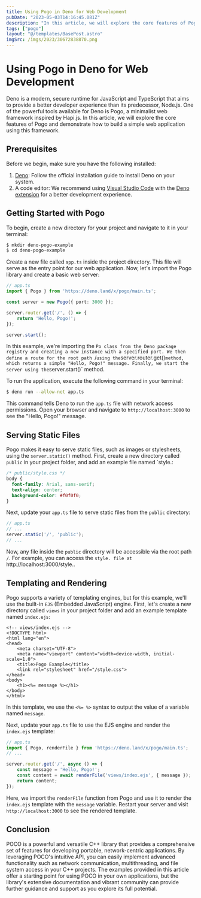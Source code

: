 ```yaml
---
title: Using Pogo in Deno for Web Development
pubDate: "2023-05-03T14:16:45.081Z"
description: "In this article, we will explore the core features of Pogo and demonstrate how to build a simple web application using this framework."
tags: ["pogo"]
layout: "@/templates/BasePost.astro"
imgSrc: /imgs/2023/30672838870.png
---
```

# Using Pogo in Deno for Web Development

Deno is a modern, secure runtime for JavaScript and TypeScript that aims to provide a better developer experience than its predecessor, Node.js. One of the powerful tools available for Deno is Pogo, a minimalist web framework inspired by Hapi.js. In this article, we will explore the core features of Pogo and demonstrate how to build a simple web application using this framework.

## Prerequisites

Before we begin, make sure you have the following installed:

1. [Deno](https://deno.land/#installation): Follow the official installation guide to install Deno on your system.
2. A code editor: We recommend using [Visual Studio Code](https://code.visualstudio.com/) with the [Deno extension](https://marketplace.visualstudio.com/items?itemName=denoland.vscode-deno) for a better development experience.

## Getting Started with Pogo

To begin, create a new directory for your project and navigate to it in your terminal:

```bash
$ mkdir deno-pogo-example
$ cd deno-pogo-example
```

Create a new file called `app.ts` inside the project directory. This file will serve as the entry point for our web application. Now, let's import the Pogo library and create a basic web server:

```typescript
// app.ts
import { Pogo } from 'https://deno.land/x/pogo/main.ts';

const server = new Pogo({ port: 3000 });

server.router.get('/', () => {
    return 'Hello, Pogo!';
});

server.start();
```

In this example, we're importing the `Po class from the Deno package registry and creating a new instance with a specified port. We then define a route for the root path `/` using the `server.router.get()` method, which returns a simple "Hello, Pogo!" message. Finally, we start the server using the `server.start()` method.

To run the application, execute the following command in your terminal:

```bash
$ deno run --allow-net app.ts
```

This command tells Deno to run the `app.ts` file with network access permissions. Open your browser and navigate to `http://localhost:3000` to see the "Hello, Pogo!" message.

## Serving Static Files

Pogo makes it easy to serve static files, such as images or stylesheets, using the `server.static()` method. First, create a new directory called `public` in your project folder, and add an example file named `style.:

```css
/* public/style.css */
body {
  font-family: Arial, sans-serif;
  text-align: center;
  background-color: #f0f0f0;
}
```

Next, update your `app.ts` file to serve static files from the `public` directory:

```typescript
// app.ts
// ...
server.static('/', 'public');
// ...
```

Now, any file inside the `public` directory will be accessible via the root path `/`. For example, you can access the `style. file at `http://localhost:3000/style..

## Templating and Rendering

Pogo supports a variety of templating engines, but for this example, we'll use the built-in `EJS` (Embedded JavaScript) engine. First, let's create a new directory called `views` in your project folder and add an example template named `index.ejs`:

```ejs
<!-- views/index.ejs -->
<!DOCTYPE html>
<html lang="en">
<head>
    <meta charset="UTF-8">
    <meta name="viewport" content="width=device-width, initial-scale=1.0">
    <title>Pogo Example</title>
    <link rel="stylesheet" href="/style.css">
</head>
<body>
    <h1><%= message %></h1>
</body>
</html>
```

In this template, we use the `<%= %>` syntax to output the value of a variable named `message`.

Next, update your `app.ts` file to use the EJS engine and render the `index.ejs` template:

```typescript
// app.ts
import { Pogo, renderFile } from 'https://deno.land/x/pogo/main.ts';
// ...

server.router.get('/', async () => {
    const message = 'Hello, Pogo!';
    const content = await renderFile('views/index.ejs', { message });
    return content;
});
```

Here, we import the `renderFile` function from Pogo and use it to render the `index.ejs` template with the `message` variable. Restart your server and visit `http://localhost:3000` to see the rendered template.

## Conclusion

POCO is a powerful and versatile C++ library that provides a comprehensive set of features for developing portable, network-centric applications. By leveraging POCO's intuitive API, you can easily implement advanced functionality such as network communication, multithreading, and file system access in your C++ projects. The examples provided in this article offer a starting point for using POCO in your own applications, but the library's extensive documentation and vibrant community can provide further guidance and support as you explore its full potential.